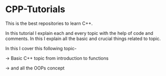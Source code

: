 # CPP-Tutorials

This is the best repositories to learn C++.

In this tutorial I explain each and every topic with the help of code and comments.
In this I explain all the basic and crucial things related to topic.

In this I cover this following topic-

-> Basic C++ topic from introduction to functions

-> and all the OOPs concept
